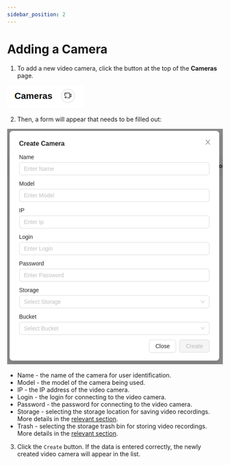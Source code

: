 ```yaml
---
sidebar_position: 2
---
```


# Adding a Camera
1. To add a new video camera, click the button at the top of the **Cameras** page.

![](./imgs/add-camera-btn-en.png)

2. Then, a form will appear that needs to be filled out:

![](./imgs/create-camera-en.png)

- Name - the name of the camera for user identification.
- Model - the model of the camera being used.
- IP - the IP address of the video camera.
- Login - the login for connecting to the video camera.
- Password - the password for connecting to the video camera.
- Storage - selecting the storage location for saving video recordings. More details in the [relevant section](/cameras/storages).
- Trash - selecting the storage trash bin for storing video recordings. More details in the [relevant section](/cameras/storages).

3. Click the `Create` button. If the data is entered correctly, the newly created video camera will appear in the list.
